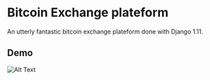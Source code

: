# Bitcoin Exchange plateform

An utterly fantastic bitcoin exchange plateform done with Django 1.11.

## Demo

![Alt Text](https://media.giphy.com/media/vFKqnCdLPNOKc/giphy.gif)

